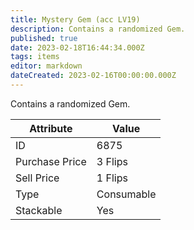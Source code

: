 ```yaml
---
title: Mystery Gem (acc LV19)
description: Contains a randomized Gem.
published: true
date: 2023-02-18T16:44:34.000Z
tags: items
editor: markdown
dateCreated: 2023-02-16T00:00:00.000Z
---
```


Contains a randomized Gem.

|Attribute|Value|
|-|-|
|ID|6875|
|Purchase Price|3 Flips|
|Sell Price|1 Flips|
|Type|Consumable|
|Stackable|Yes|

